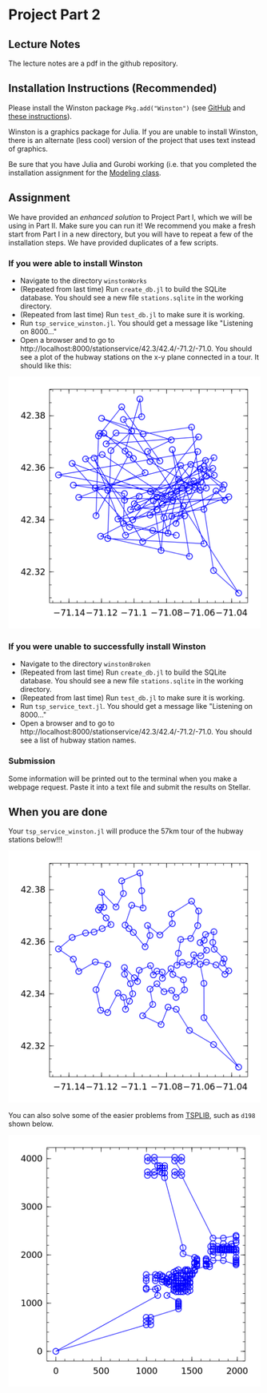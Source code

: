 # Project Part 2

## Lecture Notes

The lecture notes are a pdf in the github repository.

## Installation Instructions (Recommended)

Please install the Winston package `Pkg.add("Winston")` (see [GitHub](https://github.com/nolta/Winston.jl) and [these instructions](http://homerreid.dyndns.org/teaching/18.330/InstallingWinston.shtml)).

Winston is a graphics package for Julia.  If you are unable to install
Winston, there is an alternate (less cool) version of the project that uses text instead of graphics.

Be sure that you have Julia and Gurobi working (i.e. that you completed the installation assignment for the [Modeling class](https://github.com/IainNZ/ORSoftwareTools2014/tree/master/Modelling).

## Assignment

We have provided an _enhanced solution_ to Project Part I, which we will be using in Part II.  Make sure you can run it!  We recommend you make a fresh start from Part I in a new directory, but you will have to repeat a few of the installation steps.  We have provided duplicates of a few scripts.


### If you were able to install Winston

* Navigate to the directory `winstonWorks`
* (Repeated from last time) Run `create_db.jl` to build the SQLite
database.  You should see a new file `stations.sqlite` in the working
directory.
* (Repeated from last time) Run `test_db.jl` to make sure
it is working.
* Run `tsp_service_winston.jl`. You should get a message like "Listening on 8000..."
* Open a browser and to go to http://localhost:8000/stationservice/42.3/42.4/-71.2/-71.0.  You should see a plot of the hubway stations on the x-y plane connected in a tour.  It should like this:

![Alt text](meta/init-tour.png "Initial output for tsp_service_winston.jl")

### If you were unable to successfully install Winston

* Navigate to the directory `winstonBroken`
* (Repeated from last time) Run `create_db.jl` to build the SQLite
database.  You should see a new file `stations.sqlite` in the working
directory.
* (Repeated from last time) Run `test_db.jl` to make sure
it is working.
* Run `tsp_service_text.jl`. You should get a message like "Listening on 8000..."
* Open a browser and to go to http://localhost:8000/stationservice/42.3/42.4/-71.2/-71.0.  You should see a list of hubway station names.


### Submission

Some information will be printed out to the terminal when you make a webpage request.  Paste it into a text file and submit the results on Stellar.

## When you are done

Your `tsp_service_winston.jl` will produce the 57km tour of the hubway stations below!!!

![Alt text](meta/final-tour.png "Final output for tsp_service_winston.jl")

You can also solve some of the easier problems from [TSPLIB](http://comopt.ifi.uni-heidelberg.de/software/TSPLIB95/), such as `d198` shown below.

![Alt text](solutions/winstonWorks/d198.png "d198 from TSPLIB")
